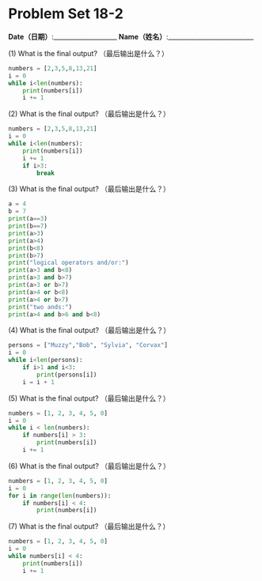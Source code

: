 # Problem Set 18-2
**Date（日期）**:____________________   **Name（姓名）**:___________________________

(1) What is the final output?  （最后输出是什么？）

```python
numbers = [2,3,5,8,13,21]
i = 0
while i<len(numbers):
    print(numbers[i])
    i += 1
```

(2) What is the final output?  （最后输出是什么？）

```python
numbers = [2,3,5,8,13,21]
i = 0
while i<len(numbers):
    print(numbers[i])
    i += 1
    if i>3:
        break
```

(3) What is the final output?  （最后输出是什么？）
```python
a = 4
b = 7
print(a==3)
print(b==7)
print(a>3)
print(a>4)
print(b<8)
print(b>7)
print("logical operators and/or:")
print(a>3 and b<8)
print(a>3 and b>7)
print(a>3 or b>7)
print(a>4 or b<8)
print(a>4 or b>7)
print("two ands:")
print(a>4 and b>6 and b<8)
```

(4) What is the final output?  （最后输出是什么？）
```python
persons = ["Muzzy","Bob", "Sylvia", "Corvax"]
i = 0
while i<len(persons):
    if i>1 and i<3:
        print(persons[i])
    i = i + 1
```

(5) What is the final output?  （最后输出是什么？）
```python
numbers = [1, 2, 3, 4, 5, 0]
i = 0
while i < len(numbers):
    if numbers[i] > 3:
        print(numbers[i])
    i += 1
```

(6) What is the final output?  （最后输出是什么？）
```python
numbers = [1, 2, 3, 4, 5, 0]
i = 0
for i in range(len(numbers)):
    if numbers[i] < 4:
        print(numbers[i])
```

(7) What is the final output?  （最后输出是什么？）
```python
numbers = [1, 2, 3, 4, 5, 0]
i = 0
while numbers[i] < 4:
    print(numbers[i])
    i += 1
```

